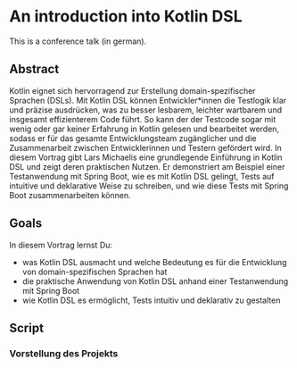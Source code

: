 # An introduction into Kotlin DSL

This is a conference talk (in german). 

## Abstract

Kotlin eignet sich hervorragend zur Erstellung domain-spezifischer Sprachen (DSLs). Mit Kotlin DSL können Entwickler*innen die Testlogik klar und präzise ausdrücken, was zu besser lesbarem, leichter wartbarem und insgesamt effizienterem Code führt. So kann der der Testcode sogar mit wenig oder gar keiner Erfahrung in Kotlin gelesen und bearbeitet werden, sodass er für das gesamte Entwicklungsteam zugänglicher und die Zusammenarbeit zwischen Entwicklerinnen und Testern gefördert wird. In diesem Vortrag gibt Lars Michaelis eine grundlegende Einführung in Kotlin DSL und zeigt deren praktischen Nutzen. Er demonstriert am Beispiel einer Testanwendung mit Spring Boot, wie es mit Kotlin DSL gelingt, Tests auf intuitive und deklarative Weise zu schreiben, und wie diese Tests mit Spring Boot zusammenarbeiten können.

## Goals

In diesem Vortrag lernst Du:
* was Kotlin DSL ausmacht und welche Bedeutung es für die Entwicklung von domain-spezifischen Sprachen hat
* die praktische Anwendung von Kotlin DSL anhand einer Testanwendung mit Spring Boot
* wie Kotlin DSL es ermöglicht, Tests intuitiv und deklarativ zu gestalten

## Script

### Vorstellung des Projekts